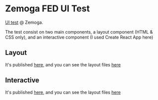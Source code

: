 # Zemoga FED UI Test

[UI test](https://github.com/zemoga/ui-test) @ Zemoga.

The test consist on two main components, a layout component (HTML & CSS only), and an interactive component (I used Create React App here)

## Layout

It's published [here](https://zemoga-fed-ui-test-layout.netlify.app/), and you can see the layout files [here](https://github.com/demarchenac/zemoga-fed-ui-test/tree/layout)

## Interactive

It's published [here](https://zemoga-fed-ui-test-interactive.netlify.app/home), and you can see the layout files [here](https://github.com/demarchenac/zemoga-fed-ui-test/tree/interactive)
